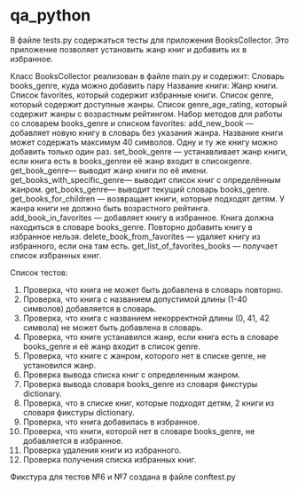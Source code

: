 # qa_python
В файле tests.py содержаться тесты для приложения BooksCollector. 
Это приложение позволяет установить жанр книг и добавить их в избранное.

Класс BooksCollector реализован в файле main.py и содержит:
Словарь books_genre, куда можно добавить пару Название книги: Жанр книги.
Список favorites, который содержит избранные книги.
Список genre, который содержит доступные жанры.
Список genre_age_rating, который содержит жанры с возрастным рейтингом.
Набор методов для работы со словарем books_genre и списком favorites:
add_new_book — добавляет новую книгу в словарь без указания жанра. Название книги может содержать максимум 40 символов. Одну и ту же книгу можно добавить только один раз.
set_book_genre — устанавливает жанр книги, если книга есть в books_genreи её жанр входит в списокgenre.
get_book_genre— выводит жанр книги по её имени.
get_books_with_specific_genre— выводит список книг с определённым жанром.
get_books_genre— выводит текущий словарь books_genre.
get_books_for_children — возвращает книги, которые подходят детям. У жанра книги не должно быть возрастного рейтинга.
add_book_in_favorites — добавляет книгу в избранное. Книга должна находиться в словаре books_genre. Повторно добавить книгу в избранное нельзя.
delete_book_from_favorites — удаляет книгу из избранного, если она там есть.
get_list_of_favorites_books — получает список избранных книг.

Список тестов:
1. Проверка, что книга не может быть добавлена в словарь повторно.
2. Проверка, что книга c названием допустимой длины (1-40 символов) добавляется в словарь.
3. Проверка, что книга c названием некорректной длины (0, 41, 42 символа) не может быть добавлена в словарь.
4. Проверка, что книге устанавился жанр, если книга есть в словаре books_genre и её жанр входит в список genre.
5. Проверка, что книге с жанром, которого нет в списке genre, не установился жанр.
6. Проверка вывода списка книг с определенным жанром.
7. Проверка вывода словаря books_genre из словаря фикстуры dictionary.
8. Проверка, что в списке книг, которые подходят детям, 2 книги из словаря фикстуры dictionary.
9. Проверка, что книга добавилась в избранное.
10. Проверка, что книги, которой нет в словаре books_genre, не добавляется в избранное.
11. Проверка удаления книги из избранного.
12. Проверка получения списка избранных книг.

Фикстура для тестов №6 и №7 создана в файле conftest.py